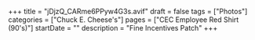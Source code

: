 +++
title = "jDjzQ_CARme6PPyw4G3s.avif"
draft = false
tags = ["Photos"]
categories = ["Chuck E. Cheese's"]
pages = ["CEC Employee Red Shirt (90's)"]
startDate = ""
description = "Fine Incentives Patch"
+++
